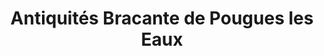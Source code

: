 ---
title: "Antiquités Bracante de Pougues les Eaux"
url: /pougues-les-eaux/antiquites-bracante-de-pougues-les-eaux/
shop: antiquités
---